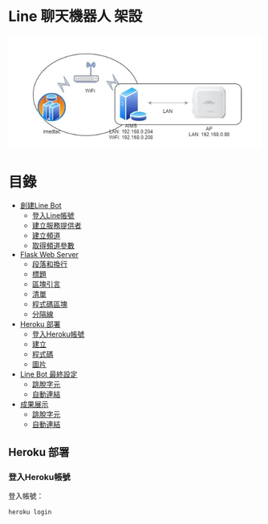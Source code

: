 Line 聊天機器人 架設 
==================
![](https://github.com/jun870805/line_bot/blob/1.0.1/Image/Image.jpg?raw=true)

目錄
================

*   [創建Line Bot](#overview)
    *   [登入Line帳號](#philosophy)
    *   [建立服務提供者](#philosophy)
    *   [建立頻道](#html)
    *   [取得頻道參數](#html)
*   [Flask Web Server](#block)
    *   [段落和換行](#p)
    *   [標題](#header)
    *   [區塊引言](#blockquote)
    *   [清單](#list)
    *   [程式碼區塊](#precode)
    *   [分隔線](#hr)
*   [Heroku 部署](#Step3)
    *   [登入Heroku帳號](#Step3-1)
    *   [建立](#em)
    *   [程式碼](#code)
    *   [圖片](#img)
*   [Line Bot 最終設定](#misc)
    *   [跳脫字元](#backslash)
    *   [自動連結](#autolink)
*   [成果展示](#misc)
    *   [跳脫字元](#backslash)
    *   [自動連結](#autolink)



<h2 id="Step3">Heroku 部署</h2>
<h3 id="Step3-1">登入Heroku帳號</h3>
登入帳號：

    heroku login